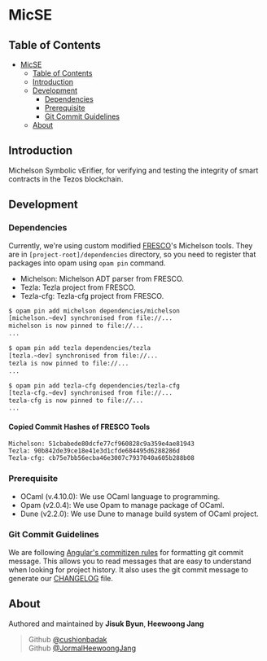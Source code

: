 # MicSE

## Table of Contents

- [MicSE](#micse)
  - [Table of Contents](#table-of-contents)
  - [Introduction](#introduction)
  - [Development](#development)
    - [Dependencies](#dependencies)
    - [Prerequisite](#prerequisite)
    - [Git Commit Guidelines](#git-commit-guidelines)
  - [About](#about)

## Introduction

Michelson Symbolic vErifier, for verifying and testing the integrity of smart contracts in the Tezos blockchain.

## Development

### Dependencies

Currently, we're using custom modified [FRESCO](https://gitlab.com/releaselab/fresco)'s Michelson tools. They are in `[project-root]/dependencies` directory, so you need to register that packages into opam using `opam pin` command.

- Michelson: Michelson ADT parser from FRESCO.
- Tezla: Tezla project from FRESCO.
- Tezla-cfg: Tezla-cfg project from FRESCO.

``` bash
$ opam pin add michelson dependencies/michelson
[michelson.~dev] synchronised from file://...
michelson is now pinned to file://...
...

$ opam pin add tezla dependencies/tezla
[tezla.~dev] synchronised from file://...
tezla is now pinned to file://...
...

$ opam pin add tezla-cfg dependencies/tezla-cfg
[tezla-cfg.~dev] synchronised from file://...
tezla-cfg is now pinned to file://...
...
```

#### Copied Commit Hashes of FRESCO Tools
```
Michelson: 51cbabede80dcfe77cf960828c9a359e4ae81943
Tezla: 90b842de39ce18e41e3d1cfde684495d6288286d
Tezla-cfg: cb75e7bb56ecba46e3007c7937040a605b288b08
```

### Prerequisite

- OCaml (v.4.10.0): We use OCaml language to programming.
- Opam (v2.0.4): We use Opam to manage package of OCaml.
- Dune (v2.2.0): We use Dune to manage build system of OCaml project.

### Git Commit Guidelines

We are following [Angular's commitizen rules](https://github.com/angular/angular.js/blob/master/DEVELOPERS.md#-git-commit-guidelines) for formatting git commit message. This allows you to read messages that are easy to understand when looking for project history. It also uses the git commit message to generate our [CHANGELOG](/CHANGELOG.md) file.

## About

Authored and maintained by **Jisuk Byun**, **Heewoong Jang**

> Github [@cushionbadak](https://github.com/cushionbadak)  
> Github [@JormalHeewoongJang](https://github.com/jormal)

